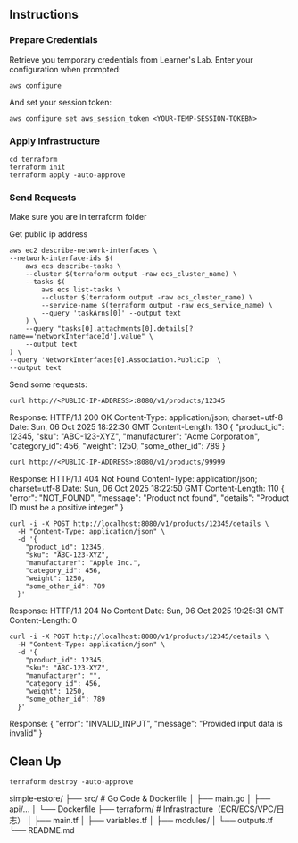 ## Instructions

### Prepare Credentials

Retrieve you temporary credentials from Learner's Lab.
Enter your configuration when prompted:
```
aws configure
```

And set your session token:
```
aws configure set aws_session_token <YOUR-TEMP-SESSION-TOKEBN>
```

### Apply Infrastructure
```
cd terraform
terraform init
terraform apply -auto-approve
```

### Send Requests
Make sure you are in terraform folder

Get public ip address
```
aws ec2 describe-network-interfaces \
--network-interface-ids $(
    aws ecs describe-tasks \
    --cluster $(terraform output -raw ecs_cluster_name) \
    --tasks $(
        aws ecs list-tasks \
        --cluster $(terraform output -raw ecs_cluster_name) \
        --service-name $(terraform output -raw ecs_service_name) \
        --query 'taskArns[0]' --output text
    ) \
    --query "tasks[0].attachments[0].details[?name=='networkInterfaceId'].value" \
    --output text
) \
--query 'NetworkInterfaces[0].Association.PublicIp' \
--output text
```

Send some requests:
```
curl http://<PUBLIC-IP-ADDRESS>:8080/v1/products/12345
```
Response:
HTTP/1.1 200 OK
Content-Type: application/json; charset=utf-8
Date: Sun, 06 Oct 2025 18:22:30 GMT
Content-Length: 130
{
  "product_id": 12345,
  "sku": "ABC-123-XYZ",
  "manufacturer": "Acme Corporation",
  "category_id": 456,
  "weight": 1250,
  "some_other_id": 789
}

```
curl http://<PUBLIC-IP-ADDRESS>:8080/v1/products/99999
```
Response:
HTTP/1.1 404 Not Found
Content-Type: application/json; charset=utf-8
Date: Sun, 06 Oct 2025 18:22:50 GMT
Content-Length: 110
{
  "error": "NOT_FOUND",
  "message": "Product not found",
  "details": "Product ID must be a positive integer"
}


```
curl -i -X POST http://localhost:8080/v1/products/12345/details \
  -H "Content-Type: application/json" \
  -d '{
    "product_id": 12345,
    "sku": "ABC-123-XYZ",
    "manufacturer": "Apple Inc.",
    "category_id": 456,
    "weight": 1250,
    "some_other_id": 789
  }'
```
Response:
HTTP/1.1 204 No Content
Date: Sun, 06 Oct 2025 19:25:31 GMT
Content-Length: 0


```
curl -i -X POST http://localhost:8080/v1/products/12345/details \
  -H "Content-Type: application/json" \
  -d '{
    "product_id": 12345,
    "sku": "ABC-123-XYZ",
    "manufacturer": "",
    "category_id": 456,
    "weight": 1250,
    "some_other_id": 789
  }'
```
Response:
{
  "error": "INVALID_INPUT",
  "message": "Provided input data is invalid"
}

## Clean Up
```
terraform destroy -auto-approve
```

simple-estore/
├── src/                # Go Code & Dockerfile
│   ├── main.go
│   ├── api/...
│   └── Dockerfile
├── terraform/          # Infrastracture（ECR/ECS/VPC/日志）
│   ├── main.tf
│   ├── variables.tf
│   ├── modules/
│   └── outputs.tf
└── README.md
